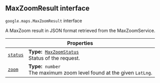 
<devsite-heading text=" MaxZoomResult interface" for="MaxZoomResult" level="h2" link="" toc="" back-to-top=""><h2 id="MaxZoomResult" is-upgraded="">MaxZoomResult interface</h2></devsite-heading>
<p>
<code translate="no" dir="ltr"><span itemprop="path">google.maps</span>.<span itemprop="name">MaxZoomResult</span></code>
interface
</p>
<p>A MaxZoom result in JSON format retrieved from the MaxZoomService.</p>
<div class="devsite-table-wrapper"><table class="properties responsive" summary="interface MaxZoomResult - Properties">
<thead>
<tr><th colspan="2">Properties</th>
</tr></thead>
<tbody>
<tr id="MaxZoomResult.status">
<td itemprop="property"><code translate="no" dir="ltr"><a class="secret-link" href="#MaxZoomResult.status"><span>status</span></a></code></td>
<td><div><strong>Type:</strong>&nbsp; <code translate="no" dir="ltr"><a href="MaxZoomStatus.md">MaxZoomStatus</a></code></div>
<div class="desc">Status of the request.</div></td>
</tr>
<tr id="MaxZoomResult.zoom">
<td itemprop="property"><code translate="no" dir="ltr"><a class="secret-link" href="#MaxZoomResult.zoom"><span>zoom</span></a></code></td>
<td><div><strong>Type:</strong>&nbsp; <code translate="no" dir="ltr">number</code></div>
<div class="desc">The maximum zoom level found at the given <code translate="no" dir="ltr">LatLng</code>.</div></td>
</tr>
</tbody>
</table></div>
<script src="replace_links.js"></script>
